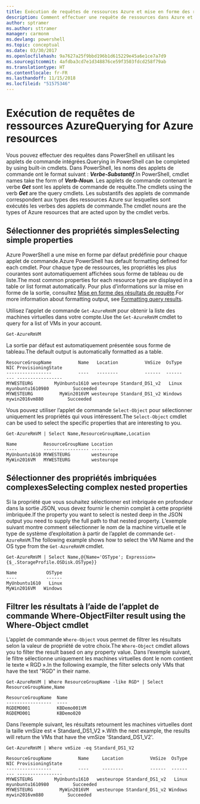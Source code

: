 ```yaml
---
title: Exécution de requêtes de ressources Azure et mise en forme des résultats | Microsoft Docs
description: Comment effectuer une requête de ressources dans Azure et mettre en forme les résultats.
author: sptramer
ms.author: sttramer
manager: carmonm
ms.devlang: powershell
ms.topic: conceptual
ms.date: 03/30/2017
ms.openlocfilehash: 9a7627a25f9bbd196b1d615229e45a6e1ce7a7d9
ms.sourcegitcommit: 4afdba3cd7e1d348876ce59f3503fdcd258f79ab
ms.translationtype: HT
ms.contentlocale: fr-FR
ms.lasthandoff: 11/15/2018
ms.locfileid: "51575346"
---
```

# <a name="querying-for-azure-resources"></a><span data-ttu-id="00332-103">Exécution de requêtes de ressources Azure</span><span class="sxs-lookup"><span data-stu-id="00332-103">Querying for Azure resources</span></span>

<span data-ttu-id="00332-104">Vous pouvez effectuer des requêtes dans PowerShell en utilisant les applets de commande intégrées.</span><span class="sxs-lookup"><span data-stu-id="00332-104">Querying in PowerShell can be completed by using built-in cmdlets.</span></span> <span data-ttu-id="00332-105">Dans PowerShell, les noms des applets de commande ont le format suivant : **_Verbe-Substantif_**.</span><span class="sxs-lookup"><span data-stu-id="00332-105">In PowerShell, cmdlet names take the form of **_Verb-Noun_**.</span></span> <span data-ttu-id="00332-106">Les applets de commande contenant le verbe **_Get_** sont les applets de commande de requête.</span><span class="sxs-lookup"><span data-stu-id="00332-106">The cmdlets using the verb **_Get_** are the query cmdlets.</span></span> <span data-ttu-id="00332-107">Les substantifs des applets de commande correspondent aux types des ressources Azure sur lesquelles sont exécutés les verbes des applets de commande.</span><span class="sxs-lookup"><span data-stu-id="00332-107">The cmdlet nouns are the types of Azure resources that are acted upon by the cmdlet verbs.</span></span>

## <a name="selecting-simple-properties"></a><span data-ttu-id="00332-108">Sélectionner des propriétés simples</span><span class="sxs-lookup"><span data-stu-id="00332-108">Selecting simple properties</span></span>

<span data-ttu-id="00332-109">Azure PowerShell a une mise en forme par défaut prédéfinie pour chaque applet de commande.</span><span class="sxs-lookup"><span data-stu-id="00332-109">Azure PowerShell has default formatting defined for each cmdlet.</span></span> <span data-ttu-id="00332-110">Pour chaque type de ressources, les propriétés les plus courantes sont automatiquement affichées sous forme de tableau ou de liste.</span><span class="sxs-lookup"><span data-stu-id="00332-110">The most common properties for each resource type are displayed in a table or list format automatically.</span></span> <span data-ttu-id="00332-111">Pour plus d’informations sur la mise en forme de la sortie, consultez [Mise en forme des résultats de requête](formatting-output.md).</span><span class="sxs-lookup"><span data-stu-id="00332-111">For more information about formatting output, see [Formatting query results](formatting-output.md).</span></span>

<span data-ttu-id="00332-112">Utilisez l’applet de commande `Get-AzureRmVM` pour obtenir la liste des machines virtuelles dans votre compte.</span><span class="sxs-lookup"><span data-stu-id="00332-112">Use the `Get-AzureRmVM` cmdlet to query for a list of VMs in your account.</span></span>

```powershell-interactive
Get-AzureRmVM
```

<span data-ttu-id="00332-113">La sortie par défaut est automatiquement présentée sous forme de tableau.</span><span class="sxs-lookup"><span data-stu-id="00332-113">The default output is automatically formatted as a table.</span></span>

```output
ResourceGroupName          Name   Location          VmSize  OsType              NIC ProvisioningState
-----------------          ----   --------          ------  ------              --- -----------------
MYWESTEURG        MyUnbuntu1610 westeurope Standard_DS1_v2   Linux myunbuntu1610980         Succeeded
MYWESTEURG          MyWin2016VM westeurope Standard_DS1_v2 Windows   mywin2016vm880         Succeeded
```

<span data-ttu-id="00332-114">Vous pouvez utiliser l’applet de commande `Select-Object` pour sélectionner uniquement les propriétés qui vous intéressent.</span><span class="sxs-lookup"><span data-stu-id="00332-114">The `Select-Object` cmdlet can be used to select the specific properties that are interesting to you.</span></span>

```powershell-interactive
Get-AzureRmVM | Select Name,ResourceGroupName,Location
```

```output
Name          ResourceGroupName Location
----          ----------------- --------
MyUnbuntu1610 MYWESTEURG        westeurope
MyWin2016VM   MYWESTEURG        westeurope
```

## <a name="selecting-complex-nested-properties"></a><span data-ttu-id="00332-115">Sélectionner des propriétés imbriquées complexes</span><span class="sxs-lookup"><span data-stu-id="00332-115">Selecting complex nested properties</span></span>

<span data-ttu-id="00332-116">Si la propriété que vous souhaitez sélectionner est imbriquée en profondeur dans la sortie JSON, vous devez fournir le chemin complet à cette propriété imbriquée.</span><span class="sxs-lookup"><span data-stu-id="00332-116">If the property you want to select is nested deep in the JSON output you need to supply the full path to that nested property.</span></span> <span data-ttu-id="00332-117">L’exemple suivant montre comment sélectionner le nom de la machine virtuelle et le type de système d’exploitation à partir de l’applet de commande `Get-AzureRmVM`.</span><span class="sxs-lookup"><span data-stu-id="00332-117">The following example shows how to select the VM Name and the OS type from the `Get-AzureRmVM` cmdlet.</span></span>

```powershell-interactive
Get-AzureRmVM | Select Name,@{Name='OSType'; Expression={$_.StorageProfile.OSDisk.OSType}}
```

```output
Name           OSType
----           ------
MyUnbuntu1610   Linux
MyWin2016VM   Windows
```

## <a name="filter-result-using-the-where-object-cmdlet"></a><span data-ttu-id="00332-118">Filtrer les résultats à l’aide de l’applet de commande Where-Object</span><span class="sxs-lookup"><span data-stu-id="00332-118">Filter result using the Where-Object cmdlet</span></span>

<span data-ttu-id="00332-119">L’applet de commande `Where-Object` vous permet de filtrer les résultats selon la valeur de propriété de votre choix.</span><span class="sxs-lookup"><span data-stu-id="00332-119">The `Where-Object` cmdlet allows you to filter the result based on any property value.</span></span> <span data-ttu-id="00332-120">Dans l’exemple suivant, le filtre sélectionne uniquement les machines virtuelles dont le nom contient le texte « RGD ».</span><span class="sxs-lookup"><span data-stu-id="00332-120">In the following example, the filter selects only VMs that have the text "RGD" in their name.</span></span>

```powershell-interactive
Get-AzureRmVM | Where ResourceGroupName -like RGD* | Select ResourceGroupName,Name
```

```output
ResourceGroupName  Name
-----------------  ----
RGDEMO001          KBDemo001VM
RGDEMO001          KBDemo020
```

<span data-ttu-id="00332-121">Dans l’exemple suivant, les résultats retournent les machines virtuelles dont la taille vmSize est « Standard_DS1_V2 ».</span><span class="sxs-lookup"><span data-stu-id="00332-121">With the next example, the results will return the VMs that have the vmSize 'Standard_DS1_V2'.</span></span>

```powershell-interactive
Get-AzureRmVM | Where vmSize -eq Standard_DS1_V2
```

```output
ResourceGroupName          Name     Location          VmSize  OsType              NIC ProvisioningState
-----------------          ----     --------          ------  ------              --- -----------------
MYWESTEURG        MyUnbuntu1610   westeurope Standard_DS1_v2   Linux myunbuntu1610980         Succeeded
MYWESTEURG          MyWin2016VM   westeurope Standard_DS1_v2 Windows   mywin2016vm880         Succeeded
```
